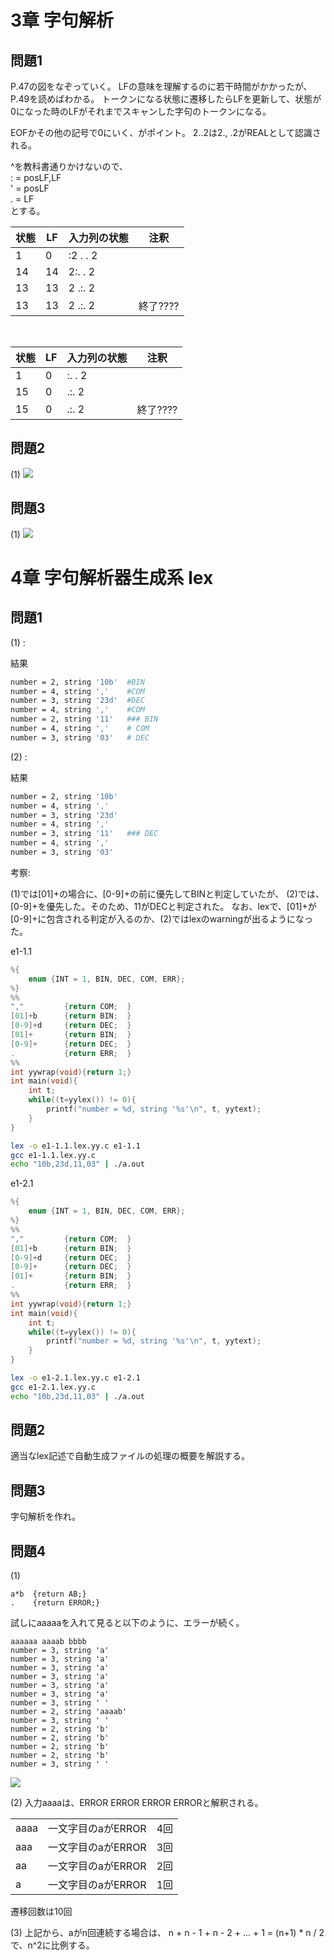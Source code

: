 # 3章 字句解析
## 問題1

P.47の図をなぞっていく。
LFの意味を理解するのに若干時間がかかったが、P.49を読めばわかる。
トークンになる状態に遷移したらLFを更新して、状態が0になった時のLFがそれまでスキャンした字句のトークンになる。

EOFかその他の記号で0にいく、がポイント。
2..2は2., .2がREALとして認識される。

^を教科書通りかけないので、<br>
: = posLF,LF<br>
' = posLF<br>
. = LF<br>
とする。 


状態    |LF     |入力列の状態   |注釈
--      |--     |--           |--
1       |0      |:2 . . 2    |
14      |14     | 2:. . 2    |
13      |13     | 2 .:. 2    |
13      |13     | 2 .:. 2    | 終了????

<br>

状態    |LF     |入力列の状態   |注釈
--      |--     |--           |--
1       |0      |:. . 2    |
15      |0      | .:. 2    |
15      |0      | .:. 2    | 終了????


## 問題2

(1)
![](./chapt3,4/ch3_問題2-1.svg)


## 問題3

(1)
![](./chapt3,4/ch3_問題3-1.svg)


# 4章 字句解析器生成系 lex
## 問題1

(1) : 

結果
```sh
number = 2, string '10b'  #BIN
number = 4, string ','    #COM
number = 3, string '23d'  #DEC
number = 4, string ','    #COM
number = 2, string '11'   ### BIN
number = 4, string ','    # COM
number = 3, string '03'   # DEC
```


(2) : 

結果
```sh
number = 2, string '10b'
number = 4, string ','
number = 3, string '23d'
number = 4, string ','
number = 3, string '11'   ### DEC
number = 4, string ','
number = 3, string '03'
```


考察:

(1)では[01]+の場合に、[0-9]+の前に優先してBINと判定していたが、
(2)では、[0-9]+を優先した。そのため、11がDECと判定された。
なお、lexで、[01]+が[0-9]+に包含される判定が入るのか、(2)ではlexのwarningが出るようになった。


e1-1.1
```c
%{
    enum {INT = 1, BIN, DEC, COM, ERR};
%}
%%
","         {return COM;  }
[01]+b      {return BIN;  }
[0-9]+d     {return DEC;  }
[01]+       {return BIN;  }
[0-9]+      {return DEC;  }
.           {return ERR;  }
%%
int yywrap(void){return 1;}
int main(void){
    int t;
    while((t=yylex()) != 0){
        printf("number = %d, string '%s'\n", t, yytext);
    }
}
```

```sh
lex -o e1-1.1.lex.yy.c e1-1.1
gcc e1-1.1.lex.yy.c
echo "10b,23d,11,03" | ./a.out 
```

e1-2.1
```c
%{
    enum {INT = 1, BIN, DEC, COM, ERR};
%}
%%
","         {return COM;  }
[01]+b      {return BIN;  }
[0-9]+d     {return DEC;  }
[0-9]+      {return DEC;  }
[01]+       {return BIN;  }
.           {return ERR;  }
%%
int yywrap(void){return 1;}
int main(void){
    int t;
    while((t=yylex()) != 0){
        printf("number = %d, string '%s'\n", t, yytext);
    }
}
```

```sh
lex -o e1-2.1.lex.yy.c e1-2.1
gcc e1-2.1.lex.yy.c
echo "10b,23d,11,03" | ./a.out 
```


## 問題2

適当なlex記述で自動生成ファイルの処理の概要を解説する。


## 問題3

字句解析を作れ。


## 問題4

(1)

```
a*b  {return AB;}
.    {return ERROR;}
```

試しにaaaaaを入れて見ると以下のように、エラーが続く。
```
aaaaaa aaaab bbbb 
number = 3, string 'a'
number = 3, string 'a'
number = 3, string 'a'
number = 3, string 'a'
number = 3, string 'a'
number = 3, string 'a'
number = 3, string ' '
number = 2, string 'aaaab'
number = 3, string ' '
number = 2, string 'b'
number = 2, string 'b'
number = 2, string 'b'
number = 2, string 'b'
number = 3, string ' '
```

![](chapt3,4/ch4_問題4-1.drawio.svg)


(2)
入力aaaaは、ERROR ERROR ERROR ERRORと解釈される。

|     |                   |      |
|--   |--                 |--    |
|aaaa | 一文字目のaがERROR  | 4回  |
|aaa  | 一文字目のaがERROR  | 3回  |
|aa   | 一文字目のaがERROR  | 2回  |
|a    | 一文字目のaがERROR  | 1回  |

遷移回数は10回

(3)
上記から、aがn回連続する場合は、
n + n - 1 + n - 2 + ... + 1 = (n+1) * n / 2 で、n^2に比例する。 